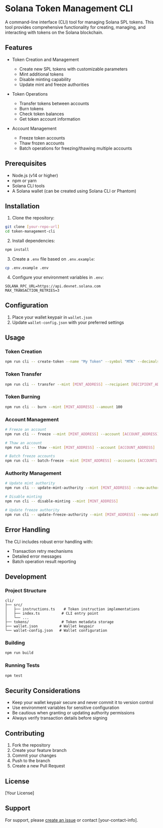 # Solana Token Management CLI

A command-line interface (CLI) tool for managing Solana SPL tokens. This tool provides comprehensive functionality for creating, managing, and interacting with tokens on the Solana blockchain.

## Features

- Token Creation and Management
  - Create new SPL tokens with customizable parameters
  - Mint additional tokens
  - Disable minting capability
  - Update mint and freeze authorities

- Token Operations
  - Transfer tokens between accounts
  - Burn tokens
  - Check token balances
  - Get token account information

- Account Management
  - Freeze token accounts
  - Thaw frozen accounts
  - Batch operations for freezing/thawing multiple accounts

## Prerequisites

- Node.js (v14 or higher)
- npm or yarn
- Solana CLI tools
- A Solana wallet (can be created using Solana CLI or Phantom)

## Installation

1. Clone the repository:
```bash
git clone [your-repo-url]
cd token-management-cli
```

2. Install dependencies:
```bash
npm install
```

3. Create a `.env` file based on `.env.example`:
```bash
cp .env.example .env
```

4. Configure your environment variables in `.env`:
```
SOLANA_RPC_URL=https://api.devnet.solana.com
MAX_TRANSACTION_RETRIES=3
```

## Configuration

1. Place your wallet keypair in `wallet.json`
2. Update `wallet-config.json` with your preferred settings

## Usage

### Token Creation
```bash
npm run cli -- create-token --name "My Token" --symbol "MTK" --decimals 9 --supply 1000000
```

### Token Transfer
```bash
npm run cli -- transfer --mint [MINT_ADDRESS] --recipient [RECIPIENT_ADDRESS] --amount 100
```

### Token Burning
```bash
npm run cli -- burn --mint [MINT_ADDRESS] --amount 100
```

### Account Management
```bash
# Freeze an account
npm run cli -- freeze --mint [MINT_ADDRESS] --account [ACCOUNT_ADDRESS]

# Thaw an account
npm run cli -- thaw --mint [MINT_ADDRESS] --account [ACCOUNT_ADDRESS]

# Batch freeze accounts
npm run cli -- batch-freeze --mint [MINT_ADDRESS] --accounts [ACCOUNT1,ACCOUNT2,...]
```

### Authority Management
```bash
# Update mint authority
npm run cli -- update-mint-authority --mint [MINT_ADDRESS] --new-authority [NEW_AUTHORITY_ADDRESS]

# Disable minting
npm run cli -- disable-minting --mint [MINT_ADDRESS]

# Update freeze authority
npm run cli -- update-freeze-authority --mint [MINT_ADDRESS] --new-authority [NEW_AUTHORITY_ADDRESS]
```

## Error Handling

The CLI includes robust error handling with:
- Transaction retry mechanisms
- Detailed error messages
- Batch operation result reporting

## Development

### Project Structure
```
cli/
├── src/
│   ├── instructions.ts    # Token instruction implementations
│   ├── index.ts          # CLI entry point
│   └── ...
├── tokens/               # Token metadata storage
├── wallet.json          # Wallet keypair
└── wallet-config.json   # Wallet configuration
```

### Building
```bash
npm run build
```

### Running Tests
```bash
npm test
```

## Security Considerations

- Keep your wallet keypair secure and never commit it to version control
- Use environment variables for sensitive configuration
- Be cautious when granting or updating authority permissions
- Always verify transaction details before signing

## Contributing

1. Fork the repository
2. Create your feature branch
3. Commit your changes
4. Push to the branch
5. Create a new Pull Request

## License

[Your License]

## Support

For support, please [create an issue](your-repo-issues-url) or contact [your-contact-info].
